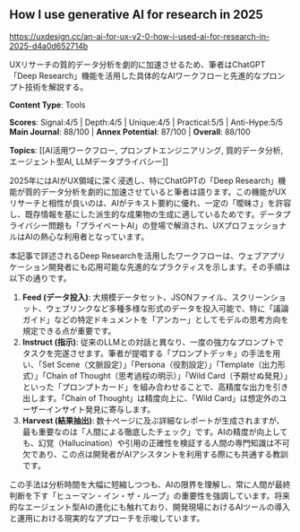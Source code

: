 ## How I use generative AI for research in 2025

https://uxdesign.cc/an-ai-for-ux-v2-0-how-i-used-ai-for-research-in-2025-d4a0d652714b

UXリサーチの質的データ分析を劇的に加速させるため、筆者はChatGPT「Deep Research」機能を活用した具体的なAIワークフローと先進的なプロンプト技術を解説する。

**Content Type**: Tools

**Scores**: Signal:4/5 | Depth:4/5 | Unique:4/5 | Practical:5/5 | Anti-Hype:5/5
**Main Journal**: 88/100 | **Annex Potential**: 87/100 | **Overall**: 88/100

**Topics**: [[AI活用ワークフロー, プロンプトエンジニアリング, 質的データ分析, エージェント型AI, LLMデータプライバシー]]

2025年にはAIがUX領域に深く浸透し、特にChatGPTの「Deep Research」機能が質的データ分析を劇的に加速させていると筆者は語ります。この機能がUXリサーチと相性が良いのは、AIがテキスト要約に優れ、一定の「曖昧さ」を許容し、既存情報を基にした派生的な成果物の生成に適しているためです。データプライバシー問題も「プライベートAI」の登場で解消され、UXプロフェッショナルはAIの熱心な利用者となっています。

本記事で詳述されるDeep Researchを活用したワークフローは、ウェブアプリケーション開発者にも応用可能な先進的なプラクティスを示します。その手順は以下の通りです。
1.  **Feed (データ投入)**: 大規模データセット、JSONファイル、スクリーンショット、ウェブリンクなど多種多様な形式のデータを投入可能で、特に「議論ガイド」などの特定ドキュメントを「アンカー」としてモデルの思考方向を規定できる点が重要です。
2.  **Instruct (指示)**: 従来のLLMとの対話と異なり、一度の強力なプロンプトでタスクを完遂させます。筆者が提唱する「プロンプトデッキ」の手法を用い、「Set Scene（文脈設定）」「Persona（役割設定）」「Template（出力形式）」「Chain of Thought（思考過程の明示）」「Wild Card（予期せぬ発見）」といった「プロンプトカード」を組み合わせることで、高精度な出力を引き出します。「Chain of Thought」は精度向上に、「Wild Card」は想定外のユーザーインサイト発見に寄与します。
3.  **Harvest (結果抽出)**: 数十ページに及ぶ詳細なレポートが生成されますが、最も重要なのは「人間による徹底したチェック」です。AIの精度が向上しても、幻覚（Hallucination）や引用の正確性を検証する人間の専門知識は不可欠であり、この点は開発者がAIアシスタントを利用する際にも共通する教訓です。

この手法は分析時間を大幅に短縮しつつも、AIの限界を理解し、常に人間が最終判断を下す「ヒューマン・イン・ザ・ループ」の重要性を強調しています。将来的なエージェント型AIの進化にも触れており、開発現場におけるAIツールの導入と運用における現実的なアプローチを示唆しています。